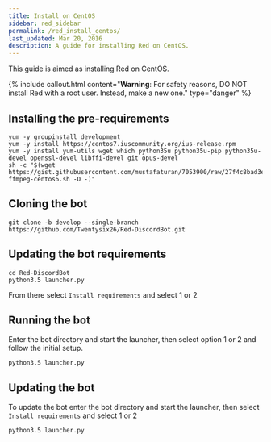 ```yaml
---
title: Install on CentOS
sidebar: red_sidebar
permalink: /red_install_centos/
last_updated: Mar 20, 2016
description: A guide for installing Red on CentOS.
---
```


This guide is aimed as installing Red on CentOS.

{% include callout.html content="**Warning**: For safety reasons, DO NOT install Red with a root user. Instead, make a new one." type="danger" %}

## Installing the pre-requirements

```
yum -y groupinstall development
yum -y install https://centos7.iuscommunity.org/ius-release.rpm
yum -y install yum-utils wget which python35u python35u-pip python35u-devel openssl-devel libffi-devel git opus-devel
sh -c "$(wget https://gist.githubusercontent.com/mustafaturan/7053900/raw/27f4c8bad3ee2bb0027a1a52dc8501bf1e53b270/latest-ffmpeg-centos6.sh -O -)"
```

## Cloning the bot

```
git clone -b develop --single-branch https://github.com/Twentysix26/Red-DiscordBot.git
```

## Updating the bot requirements

```
cd Red-DiscordBot
python3.5 launcher.py
```
From there select ``Install requirements`` and select 1 or 2

## Running the bot

Enter the bot directory and start the launcher, then select option 1 or 2 and follow the initial setup.
```
python3.5 launcher.py
```

## Updating the bot

To update the bot enter the bot directory and start the launcher,  then select ``Install requirements`` and select 1 or 2
```
python3.5 launcher.py
```